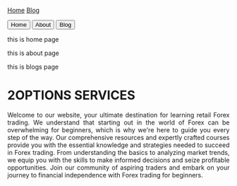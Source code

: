 


<html>
<head><meta charset="utf 1">
<title>2OPTIONS SERVICES</title>
<meta name="description" content="Unlock the world of Forex trading for beginners with our comprehensive learning platform. Master the art of retail Forex trading and seize financial opportunities. Start your journey today!">
<meta name="keywords" content="forex trading for beginners, forex trading, beginner's guide">
<style>

.tab-container { overflow: hidden; }

.tab { background-color: black;
      border: none;
       color: white;
      padding: 10px 20px;
       cursor: pointer;
       float: left;}

.tab:hover { background-color: black;}

.tab-content { display: none;
               padding: 20px;}

.tab-content.show { display: block;}

body { background-color: black;
        font-family: san-serif;
             margin: 50px;
              color: white; 
          font-size: 30px; 
           border: 5px solid white; 
            margin: 20px;
            padding: 20px;}
.justified-paragraphs { text-align: justify;
  }

img {  margin: 20px 20px;
             width: 300px;
          max-width: 90%;
        height: auto; }

h1 { font-size: 50px;}
</style>
</head>
<body>
<div class="tab-container">
  <a href="https://twooptionsservices.github.io/2options/" class="tab">Home</a>
     <a href="blog1.html" class="tab">Blog</a>


  <button class="tab" onclick="openTab('home')">Home</button>
  <button class="tab" onclick="openTab('about')">About</button>
  <button class="tab" onclick="openTab('blog')">Blog</button>

  <div id="home" class="tab-content">
   this is home page
  </div>

  <div id="about" class="tab-content">
    
this is about page
  </div>

  <div id="blogs" class="tab-content">
    this is blogs page
  </div>
</div>
<h1>2OPTIONS SERVICES</h1>
<p class="justified-paragraphs">Welcome to our website, your ultimate destination for learning retail Forex trading. We understand that starting out in the world of Forex can be overwhelming for beginners, which is why we're here to guide you every step of the way. Our comprehensive resources and expertly crafted courses provide you with the essential knowledge and strategies needed to succeed in Forex trading. From understanding the basics to analyzing market trends, we equip you with the skills to make informed decisions and seize profitable opportunities. Join our community of aspiring traders and embark on your journey to financial independence with Forex trading for beginners.</p>


</body>
</html>

